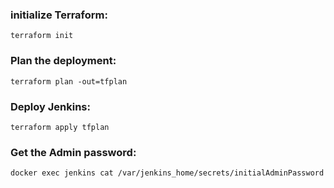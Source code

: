 ### initialize Terraform:
```terraform init```

### Plan the deployment:
```terraform plan -out=tfplan```

### Deploy Jenkins:
```terraform apply tfplan```

### Get the Admin password:
```docker exec jenkins cat /var/jenkins_home/secrets/initialAdminPassword```